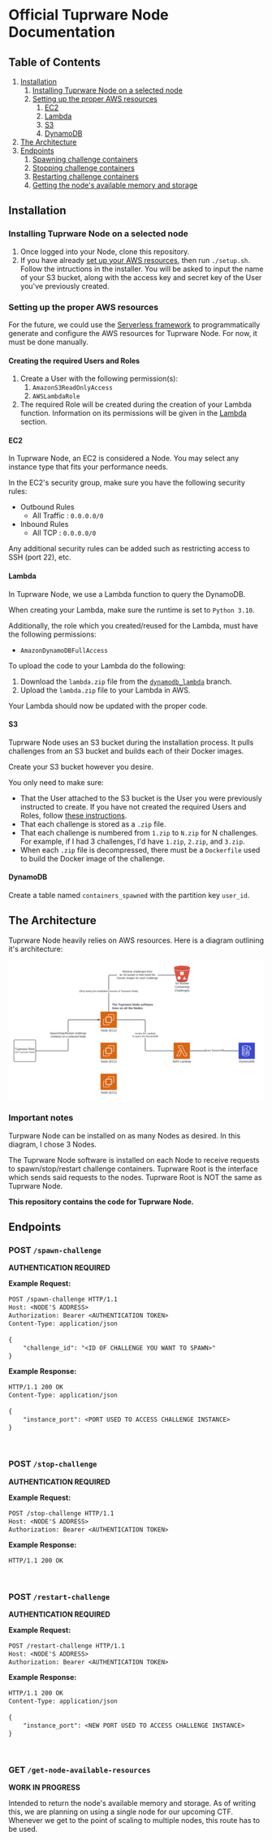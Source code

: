 # Official Tuprware Node Documentation

## Table of Contents
1. [Installation](#installation)
    1. [Installing Tuprware Node on a selected node](#installing-tuprware-node-on-a-selected-node)
    2. [Setting up the proper AWS resources](#setting-up-the-proper-aws-resources)
        1. [EC2](#ec2)
        2. [Lambda](#lambda)
        3. [S3](#s3)
        4. [DynamoDB](#dynamodb)
2. [The Architecture](#the-architecture)
3. [Endpoints](#endpoints)
    1. [Spawning challenge containers](#post-spawn-challenge)
    2. [Stopping challenge containers](#post-stop-challenge)
    3. [Restarting challenge containers](#post-restart-challenge)
    4. [Getting the node's available memory and storage](#get-get-node-available-resources)


## Installation

### Installing Tuprware Node on a selected node
1. Once logged into your Node, clone this repository.
2. If you have already [set up your AWS resources](#setting-up-the-proper-aws-resources), then run `./setup.sh`. Follow the intructions in the installer. You will be asked to input the name of your S3 bucket, along with the access key and secret key of the User you've previously created. 


### Setting up the proper AWS resources

For the future, we could use the [Serverless framework](https://www.serverless.com/) to programmatically generate and configure the AWS resources for Tuprware Node. For now, it must be done manually. 

#### Creating the required Users and Roles
1. Create a User with the following permission(s):
    1. `AmazonS3ReadOnlyAccess`
    2. `AWSLambdaRole`
2. The required Role will be created during the creation of your Lambda function. Information on its permissions will be given in the [Lambda](#lambda) section.

#### EC2
In Tuprware Node, an EC2 is considered a Node. You may select any instance type that fits your performance needs. 

In the EC2's security group, make sure you have the following security rules:
* Outbound Rules
    * All Traffic : `0.0.0.0/0`
* Inbound Rules
    * All TCP : `0.0.0.0/0`

Any additional security rules can be added such as restricting access to SSH (port 22), etc. 

#### Lambda

In Tuprware Node, we use a Lambda function to query the DynamoDB.

When creating your Lambda, make sure the runtime is set to `Python 3.10`.

Additionally, the role which you created/reused for the Lambda, must have the following permissions:
* `AmazonDynamoDBFullAccess`

To upload the code to your Lambda do the following:
1. Download the `lambda.zip` file from the [`dynamodb_lambda`](https://github.com/uocybersec/tuprware-node/tree/dynamodb_lambda) branch.
2. Upload the `lambda.zip` file to your Lambda in AWS. 

Your Lambda should now be updated with the proper code. 


#### S3

Tuprware Node uses an S3 bucket during the installation process. It pulls challenges from an S3 bucket and builds each of their Docker images. 

Create your S3 bucket however you desire. 

You only need to make sure:
* That the User attached to the S3 bucket is the User you were previously instructed to create. If you have not created the required Users and Roles, follow [these instructions](#creating-the-required-users-and-roles). 
* That each challenge is stored as a `.zip` file.
* That each challenge is numbered from `1.zip` to `N.zip` for N challenges. For example, if I had 3 challenges, I'd have `1.zip`, `2.zip`, and `3.zip`.
* When each `.zip` file is decompressed, there must be a `Dockerfile` used to build the Docker image of the challenge. 


#### DynamoDB

Create a table named `containers_spawned` with the partition key `user_id`.

## The Architecture

Tuprware Node heavily relies on AWS resources. Here is a diagram outlining it's architecture: 

<img src="images/diagram.png"/>

### Important notes

Turpware Node can be installed on as many Nodes as desired. In this diagram, I chose 3 Nodes. 

The Tuprware Node software is installed on each Node to receive requests to spawn/stop/restart challenge containers. Tuprware Root is the interface which sends said requests to the nodes. Tuprware Root is NOT the same as Tuprware Node. 

**This repository contains the code for Tuprware Node.** 



## Endpoints

### POST `/spawn-challenge`

**AUTHENTICATION REQUIRED**

**Example Request:** 

```http
POST /spawn-challenge HTTP/1.1
Host: <NODE'S ADDRESS>
Authorization: Bearer <AUTHENTICATION TOKEN>
Content-Type: application/json

{
    "challenge_id": "<ID OF CHALLENGE YOU WANT TO SPAWN>"
}
```

**Example Response:**

```http
HTTP/1.1 200 OK
Content-Type: application/json

{
    "instance_port": <PORT USED TO ACCESS CHALLENGE INSTANCE>
}
```

<br>

### POST `/stop-challenge`

**AUTHENTICATION REQUIRED**

**Example Request:** 

```http
POST /stop-challenge HTTP/1.1
Host: <NODE'S ADDRESS>
Authorization: Bearer <AUTHENTICATION TOKEN>
```

**Example Response:**

```http
HTTP/1.1 200 OK
```

<br>

### POST `/restart-challenge` 

**AUTHENTICATION REQUIRED**

**Example Request:** 

```http
POST /restart-challenge HTTP/1.1
Host: <NODE'S ADDRESS>
Authorization: Bearer <AUTHENTICATION TOKEN>
```

**Example Response:**

```http
HTTP/1.1 200 OK
Content-Type: application/json

{
    "instance_port": <NEW PORT USED TO ACCESS CHALLENGE INSTANCE>
}
```

<br>

### GET `/get-node-available-resources`

**WORK IN PROGRESS**

Intended to return the node's available memory and storage. As of writing this, we are planning on using a single node for our upcoming CTF. Whenever we get to the point of scaling to multiple nodes, this route has to be used. 
